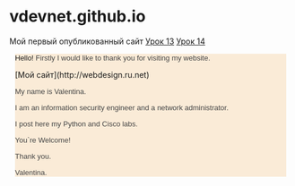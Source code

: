 # vdevnet.github.io
Мой первый опубликованный сайт
[Урок 13](https://vdevnet.github.io/Scripts/ "Скрипты")
[Урок 14](https://vdevnet.github.io/Scripts/sum_random_arg.html "Скрипт суммирования")



<font size="2" style="font-family:Courier new"> 
</font>


<div align="justify" style="margin-right:10px;margin-left:10px; background-color: antiquewhite">
  
<p><font face="arial, sans-serif" size="2">Hello!&nbsp;<font color="#444444"><span lang="EN-US" style="line-height:normal;background-image:initial;background-color:transparent;background-repeat:initial">Firstly I would like to
thank you</span><span style="line-height:normal;background-color:transparent"> for visiting my website.</span></font></font></p>
[Мой сайт](http://webdesign.ru.net)

<p style="margin-bottom:0.0001pt;line-height:normal"><span lang="EN-US" style="background-image:initial;background-repeat:initial"><font color="#444444" face="arial, sans-serif" size="2">My name is Valentina.&nbsp;</font></span></p>
<p style="margin-bottom:0.0001pt;line-height:normal"><span style="color:rgb(68,68,68);background-color:transparent"><font face="arial, sans-serif" size="2">I am an information security engineer and a network administrator.</font></span></p>
<p style="margin-bottom:0.0001pt;line-height:normal"><font color="#444444" face="arial, sans-serif" size="2">I post here my Python and Cisco labs.</font></p>
<p style="margin-bottom:0.0001pt;line-height:normal"><font color="#444444" face="arial, sans-serif" size="2">You`re Welcome!</font></p>
<p style="margin-bottom:0.0001pt;line-height:normal"><span style="color:rgb(68,68,68);background-color:transparent"><font face="arial, sans-serif" size="2">Thank you.</font></span></p>
<p style="margin-bottom:0.0001pt;line-height:normal"><span style="color:rgb(68,68,68);background-color:transparent"><font face="arial, sans-serif" size="2">Valentina.</font></span></p>


</div>

